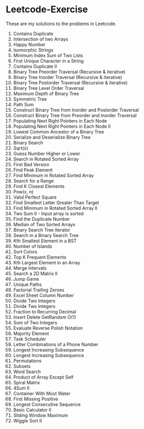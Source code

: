 # Leetcode-Exercise
These are my solutions to the problems in Leetcode.<br/>
1. Contains Duplicate<br/>
2. Intersection of two Arrays <br/>
3. Happy Number<br/>
4. Isomorphic Strings<br/>
5. Minimum Index Sum of Two Lists <br/>
6. First Unique Character in a String <br/>
7. Contains Duplicate II <br/>
8. Binary Tree Preorder Traversal (Recursive & iterative)
9. Binary Tree Inorder Traversal (Recursive & iterative)
10. Binary Tree Postorder Traversal (Recursive & iterative)
11. Binary Tree Level Order Traversal
12. Maximum Depth of Binary Tree
13. Symmetric Tree
14. Path Sum
15. Construct Binary Tree from Inorder and Postorder Traversal
16. Construct Binary Tree from Preorder and Inorder Traversal
17. Populating Next Right Pointers in Each Node
18. Populating Next Right Pointers in Each Node II
19. Lowest Common Ancestor of a Binary Tree
20. Serialize and Deserialize Binary Tree
21. Binary Search
22. Sqrt(x)
23. Guess Number Higher or Lower
24. Search in Rotated Sorted Array
25. First Bad Version
26. Find Peak Element
27. Find Minimum in Rotated Sorted Array
28. Search for a Range
29. Find K Closest Elements
30. Pow(x, n)
31. Valid Perfect Square
32. Find Smallest Letter Greater Than Target
33. Find Minimum in Rotated Sorted Array II
34. Two Sum II - Input array is sorted
35. Find the Duplicate Number
36. Median of Two Sorted Arrays
37. Binary Search Tree Iterator
38. Search in a Binary Search Tree
39. Kth Smallest Element in a BST
40. Number of Islands
41. Sort Colors
42. Top K Frequent Elements
43. Kth Largest Element in an Array
44. Merge Intervals
45. Search a 2D Matrix II
46. Jump Game
47. Unique Paths
48. Factorial Trailing Zeroes
49. Excel Sheet Column Number
50. Divide Two Integers
51. Divide Two Integers
52. Fraction to Recurring Decimal
53. Insert Delete GetRandom O(1)
54. Sum of Two Integers
55. Evaluate Reverse Polish Notation
56. Majority Element
57. Task Scheduler
58. Letter Combinations of a Phone Number
59. Longest Increasing Subsequence
60. Longest Increasing Subsequence
61. Permutations
62. Subsets
63. Word Search
64. Product of Array Except Self
65. Spiral Matrix
66. 4Sum II
67. Container With Most Water
68. First Missing Positive
69. Longest Consecutive Sequence
70. Basic Calculator II
71. Sliding Window Maximum
72. Wiggle Sort II
